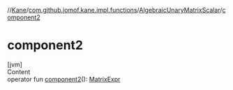 //[Kane](../../index.md)/[com.github.jomof.kane.impl.functions](../index.md)/[AlgebraicUnaryMatrixScalar](index.md)/[component2](component2.md)



# component2  
[jvm]  
Content  
operator fun [component2](component2.md)(): [MatrixExpr](../../com.github.jomof.kane.impl/-matrix-expr/index.md)  



